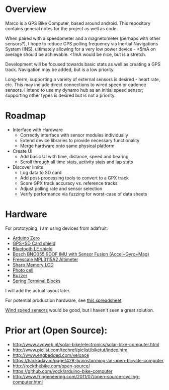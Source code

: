 # Overview
Marco is a GPS Bike Computer, based around android. This repository contains general notes for the project as well as code.

When paired with a speedometer and a magnetometer (perhaps with other sensors?), I hope to reduce GPS polling frequency via Inertial Navigations System (INS), ultimately allowing for a very low power device - <5mA on average should be achievable. <1mA would be nice, but is a stretch.

Development will be focused towards basic stats as well as creating a GPS track. Navigation may be added, but is a low priority.

Long-term, supporting a variety of external sensors is desired - heart rate, etc. This may include direct connections to wired speed or cadence sensors. I intend to use my dynamo hub as an initial speed sensor; supporting other types is desired but is not a priority.

# Roadmap

* Interface with Hardware
  * Correctly interface with sensor modules individually
  * Extend device libraries to provide necessary functionality
  * Merge hardware onto same physical platform
* Create UI
  * Add basic UI with time, distance, speed and bearing
  * Scroll through all time stats, activity stats and lap stats
* Discover limits
  * Log data to SD card
  * Add post-processing tools to convert to a GPX track
  * Score GPX track accuracy vs. reference tracks
  * Adjust polling rate and sensor selection
  * Verify performance via fuzzing for worst-case of data sheets

# Hardware

For prototyping, I am using devices from adafruit:

* [Arduino Zero](https://www.adafruit.com/products/2843)
* [GPS+SD Card shield](https://www.adafruit.com/products/1893)
* [Bluetooth LE shield](https://www.adafruit.com/products/2746)
* [Bosch BNO055 9DOF IMU with Sensor Fusion (Accel+Gyro+Mag)](https://www.adafruit.com/products/2472)
* [Freescale MPL3115A2 Altimeter](https://www.adafruit.com/products/1893)
* [Sharp Memory LCD](https://www.adafruit.com/products/1393)
* [Photo cell](https://www.adafruit.com/products/161)
* [Buzzer](https://www.adafruit.com/products/1536)
* [Spring Terminal Blocks](https://www.adafruit.com/products/1074)

I will add the actual layout later.

For potential production hardware, see [this spreadsheet](https://docs.google.com/spreadsheets/d/1vsMMK1ZfQU8QBTO4p9VmQdAtYGPAgfrVgpW_t-hXK8A/edit?usp=sharing)

[Wind speed sensors](https://en.wikipedia.org/wiki/Anemometer#Velocity_anemometers) would be good, but I haven't seen a great solution.

# Prior art (Open Source):

* http://www.avdweb.nl/solar-bike/electronics/solar-bike-computer.html
* http://www.piclist.com/techref/piclist/biketut/index.htm
* http://www.engbedded.com/veloace
* https://hackaday.io/page/428-brainstorming-an-open-bicycle-computer
* http://rockthebike.com/open-source/
* https://github.com/yock/arduino-bike-computer
* http://www.fringeneering.com/2011/07/open-source-cycling-computer.html